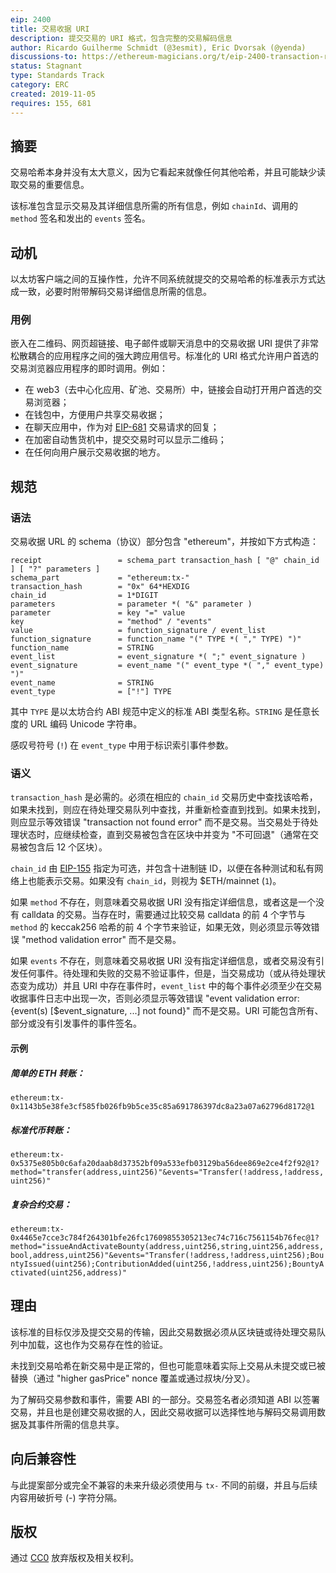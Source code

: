 ```yaml
---
eip: 2400
title: 交易收据 URI
description: 提交交易的 URI 格式，包含完整的交易解码信息
author: Ricardo Guilherme Schmidt (@3esmit), Eric Dvorsak (@yenda)
discussions-to: https://ethereum-magicians.org/t/eip-2400-transaction-receipt-uri/
status: Stagnant
type: Standards Track
category: ERC
created: 2019-11-05
requires: 155, 681
---
```

## 摘要

交易哈希本身并没有太大意义，因为它看起来就像任何其他哈希，并且可能缺少读取交易的重要信息。

该标准包含显示交易及其详细信息所需的所有信息，例如 `chainId`、调用的 `method` 签名和发出的 `events` 签名。

## 动机

以太坊客户端之间的互操作性，允许不同系统就提交的交易哈希的标准表示方式达成一致，必要时附带解码交易详细信息所需的信息。

### 用例

嵌入在二维码、网页超链接、电子邮件或聊天消息中的交易收据 URI 提供了非常松散耦合的应用程序之间的强大跨应用信号。标准化的 URI 格式允许用户首选的交易浏览器应用程序的即时调用。例如：

- 在 web3（去中心化应用、矿池、交易所）中，链接会自动打开用户首选的交易浏览器；
- 在钱包中，方便用户共享交易收据；
- 在聊天应用中，作为对 [EIP-681] 交易请求的回复；
- 在加密自动售货机中，提交交易时可以显示二维码；
- 在任何向用户展示交易收据的地方。

## 规范

### 语法

交易收据 URL 的 schema（协议）部分包含 "ethereum"，并按如下方式构造：

    receipt                 = schema_part transaction_hash [ "@" chain_id ] [ "?" parameters ]
    schema_part             = "ethereum:tx-" 
    transaction_hash        = "0x" 64*HEXDIG 
    chain_id                = 1*DIGIT
    parameters              = parameter *( "&" parameter )
    parameter               = key "=" value
    key                     = "method" / "events"
    value                   = function_signature / event_list
    function_signature      = function_name "(" TYPE *( "," TYPE) ")"
    function_name           = STRING
    event_list              = event_signature *( ";" event_signature )
    event_signature         = event_name "(" event_type *( "," event_type) ")"
    event_name              = STRING
    event_type              = ["!"] TYPE

其中 `TYPE` 是以太坊合约 ABI 规范中定义的标准 ABI 类型名称。`STRING` 是任意长度的 URL 编码 Unicode 字符串。

感叹号符号 (`!`) 在 `event_type` 中用于标识索引事件参数。

### 语义

`transaction_hash` 是必需的。必须在相应的 `chain_id` 交易历史中查找该哈希，如果未找到，则应在待处理交易队列中查找，并重新检查直到找到。如果未找到，则应显示等效错误 "transaction not found error" 而不是交易。当交易处于待处理状态时，应继续检查，直到交易被包含在区块中并变为 "不可回退"（通常在交易被包含后 12 个区块）。

`chain_id` 由 [EIP-155] 指定为可选，并包含十进制链 ID，以便在各种测试和私有网络上也能表示交易。如果没有 `chain_id`，则视为 $ETH/mainnet (`1`)。

如果 `method` 不存在，则意味着交易收据 URI 没有指定详细信息，或者这是一个没有 calldata 的交易。当存在时，需要通过比较交易 calldata 的前 4 个字节与 `method` 的 keccak256 哈希的前 4 个字节来验证，如果无效，则必须显示等效错误 "method validation error" 而不是交易。

如果 `events` 不存在，则意味着交易收据 URI 没有指定详细信息，或者交易没有引发任何事件。待处理和失败的交易不验证事件，但是，当交易成功（或从待处理状态变为成功）并且 URI 中存在事件时，`event_list` 中的每个事件必须至少在交易收据事件日志中出现一次，否则必须显示等效错误 "event validation error: {event(s) [$event_signature, ...] not found}" 而不是交易。URI 可能包含所有、部分或没有引发事件的事件签名。

#### 示例

##### 简单的 ETH 转账：
`ethereum:tx-0x1143b5e38fe3cf585fb026fb9b5ce35c85a691786397dc8a23a07a62796d8172@1`  

##### 标准代币转账：

`ethereum:tx-0x5375e805b0c6afa20daab8d37352bf09a533efb03129ba56dee869e2ce4f2f92@1?method="transfer(address,uint256)"&events="Transfer(!address,!address,uint256)"` 

##### 复杂合约交易：

`ethereum:tx-0x4465e7cce3c784f264301bfe26fc17609855305213ec74c716c7561154b76fec@1?method="issueAndActivateBounty(address,uint256,string,uint256,address,bool,address,uint256)"&events="Transfer(!address,!address,uint256);BountyIssued(uint256);ContributionAdded(uint256,!address,uint256);BountyActivated(uint256,address)"`  

## 理由

该标准的目标仅涉及提交交易的传输，因此交易数据必须从区块链或待处理交易队列中加载，这也作为交易存在性的验证。

未找到交易哈希在新交易中是正常的，但也可能意味着实际上交易从未提交或已被替换（通过 "higher gasPrice" nonce 覆盖或通过叔块/分叉）。

为了解码交易参数和事件，需要 ABI 的一部分。交易签名者必须知道 ABI 以签署交易，并且也是创建交易收据的人，因此交易收据可以选择性地与解码交易调用数据及其事件所需的信息共享。

## 向后兼容性

与此提案部分或完全不兼容的未来升级必须使用与 `tx-` 不同的前缀，并且与后续内容用破折号 (-) 字符分隔。

## 版权

通过 [CC0](../LICENSE.md) 放弃版权及相关权利。

[EIP-155]: ./eip-155.md
[EIP-681]: ./eip-681.md